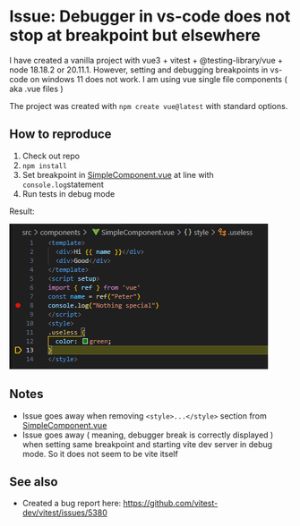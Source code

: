# Issue: Debugger in vs-code does not stop at breakpoint but elsewhere

I have created a vanilla project with vue3 + vitest + @testing-library/vue + node 18.18.2 or 20.11.1. However, setting and debugging breakpoints in vs-code on windows 11 does not work. I am using vue single file components ( aka .vue files )

The project was created with `npm create vue@latest` with standard options.

## How to reproduce

1. Check out repo
2. `npm install`
3. Set breakpoint in [SimpleComponent.vue](./src/components/SimpleComponent.vue) at line with `console.log`statement
4. Run tests in debug mode

Result:

![Bug](/bug.png)

## Notes

- Issue goes away when removing `<style>...</style>` section from [SimpleComponent.vue](./src/components/SimpleComponent.vue)
- Issue goes away ( meaning, debugger break is correctly displayed ) when setting same breakpoint and starting vite dev server in debug mode. So it does not seem to be vite itself

## See also

- Created a bug report here: https://github.com/vitest-dev/vitest/issues/5380
